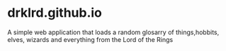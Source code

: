 # drklrd.github.io
A simple web application that loads a random glosarry of things,hobbits, elves, wizards and everything from the Lord of the Rings 

